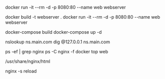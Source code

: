 docker run -it --rm -d -p 8080:80 --name web webserver

docker build -t webserver .
docker run -it --rm -d -p 8080:80 --name web webserver

docker-compose build
docker-compose up -d

nslookup ns.main.com
dig @127.0.0.1 ns.main.com

ps -ef | grep nginx
ps -C nginx -f
docker top web

/usr/share/nginx/html

nginx -s reload